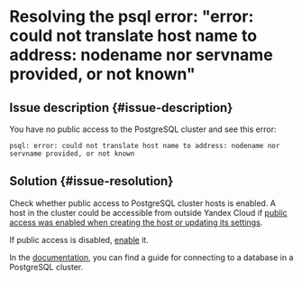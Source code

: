 # Resolving the psql error: "error: could not translate host name to address: nodename nor servname provided, or not known"



## Issue description {#issue-description}

You have no public access to the PostgreSQL cluster and see this error:
```
psql: error: could not translate host name to address: nodename nor servname provided, or not known
```

## Solution {#issue-resolution}

Check whether public access to PostgreSQL cluster hosts is enabled. A host in the cluster could be accessible from outside Yandex Cloud if [public access was enabled when creating the host or updating its settings](https://cloud.yandex.ru/docs/managed-postgresql/concepts/network#public-access-to-a-host).

If public access is disabled, [enable](https://cloud.yandex.ru/docs/managed-postgresql/operations/hosts#update) it.

In the [documentation](https://cloud.yandex.ru/docs/managed-postgresql/operations/connect), you can find a guide for connecting to a database in a PostgreSQL cluster.